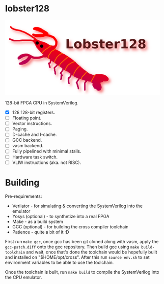 # lobster128

![Title](https://raw.githubusercontent.com/lobster128/lobster128/master/lobster1.png)

128-bit FPGA CPU in SystemVerilog.

* [x] 128 128-bit registers.
* [ ] Floating point.
* [ ] Vector instructions.
* [ ] Paging.
* [ ] D-cache and I-cache.
* [ ] GCC backend.
* [ ] vasm backend.
* [ ] Fully pipelined with minimal stalls.
* [ ] Hardware task switch.
* [ ] VLIW instructions (aka. not RISC).

# Building
Pre-requirements:
* Verilator - for simulating & converting the SystemVerilog into the emulator
* Yosys (optional) - to synthetize into a real FPGA
* Make - as a build system
* GCC (optional) - for building the cross compiler toolchain
* Patience - quite a bit of it :D

First run `make gcc`, once gcc has been git cloned along with vasm, apply the `gcc-patch.diff` onto the gcc repository.
Then build gcc using `make build-toolchain` and wait, once that's done the toolchain would be hopefully built and installed on "$HOME/opt/cross".
After this run `source env.sh` to set environment variables to be able to use the toolchain.

Once the toolchain is built, run `make build` to compile the SystemVerilog into the CPU emulator.
